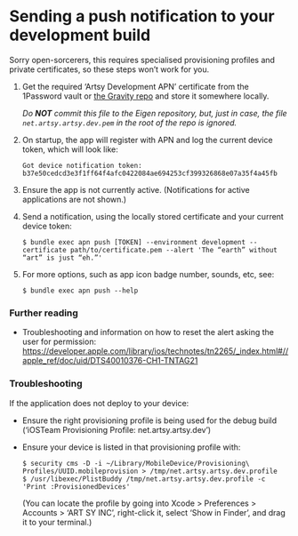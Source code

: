 # Sending a push notification to your development build

Sorry open-sorcerers, this requires specialised provisioning profiles and private certificates, so these steps won’t work for you.

1. Get the required ‘Artsy Development APN’ certificate from the 1Password vault or
   [the Gravity repo](https://github.com/artsy/gravity/raw/master/config/apns/net.artsy.artsy.dev.pem)
   and store it somewhere locally.

   _Do **NOT** commit this file to the Eigen repository, but, just in case, the file `net.artsy.artsy.dev.pem` in the
   root of the repo is ignored._

2. On startup, the app will register with APN and log the current device token, which will look like:

       Got device notification token: b37e50cedcd3e3f1ff64f4afc0422084ae694253cf399326868e07a35f4a45fb

3. Ensure the app is not currently active. (Notifications for active applications are not shown.)

4. Send a notification, using the locally stored certificate and your current device token:

       $ bundle exec apn push [TOKEN] --environment development --certificate path/to/certificate.pem --alert 'The “earth” without “art” is just “eh.”'

5. For more options, such as app icon badge number, sounds, etc, see:

       $ bundle exec apn push --help


### Further reading

* Troubleshooting and information on how to reset the alert asking the user for permission:
  https://developer.apple.com/library/ios/technotes/tn2265/_index.html#//apple_ref/doc/uid/DTS40010376-CH1-TNTAG21


### Troubleshooting

If the application does not deploy to your device:

* Ensure the right provisioning profile is being used for the debug build (‘iOSTeam Provisioning Profile: net.artsy.artsy.dev’)

* Ensure your device is listed in that provisioning profile with:

      $ security cms -D -i ~/Library/MobileDevice/Provisioning\ Profiles/UUID.mobileprovision > /tmp/net.artsy.artsy.dev.profile
      $ /usr/libexec/PlistBuddy /tmp/net.artsy.artsy.dev.profile -c 'Print :ProvisionedDevices'

  (You can locate the profile by going into Xcode > Preferences > Accounts > ‘ART SY INC’, right-click it, select
  ‘Show in Finder’, and drag it to your terminal.)
